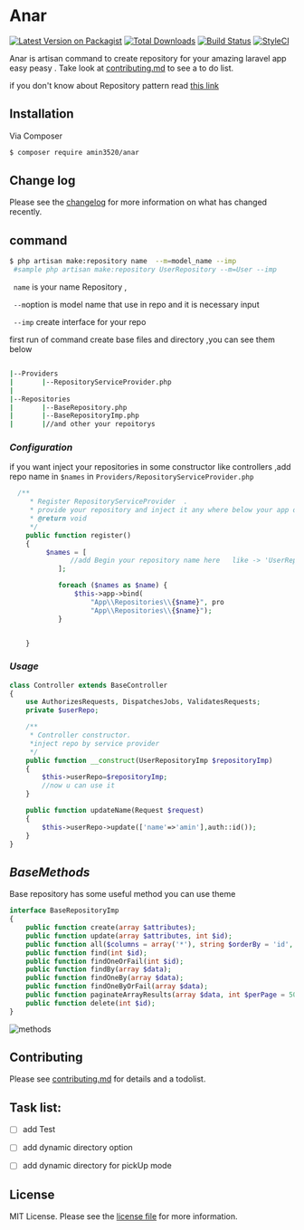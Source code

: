 # Anar

[![Latest Version on Packagist][ico-version]][link-packagist]
[![Total Downloads][ico-downloads]][link-downloads]
[![Build Status][ico-travis]][link-travis]
[![StyleCI][ico-styleci]][link-styleci]

Anar is artisan command to create  repository for your amazing laravel app easy peasy . Take look at [contributing.md](contributing.md) to see a to do list.

if you don't know about Repository pattern read [this link](https://medium.com/employbl/use-the-repository-design-pattern-in-a-laravel-application-13f0b46a3dce)

## Installation

Via Composer

``` bash
$ composer require amin3520/anar
```


## Change log

Please see the [changelog](changelog.md) for more information on what has changed recently.

## command

``` bash
$ php artisan make:repository name  --m=model_name --imp 
 #sample php artisan make:repository UserRepository --m=User --imp
```
```  name ``` is your name Repository ,

```  --m ```option is  model name that use in repo and it is necessary input

```  --imp ``` create interface for your repo


first run of command create base files and directory ,you can see them below

``` bash

|--Providers
|       |--RepositoryServiceProvider.php
|
|--Repositories
|       |--BaseRepository.php
|       |--BaseRepositoryImp.php
|       |//and other your repoitorys
```


### _Configuration_

if you want inject your repositories in some constructor like controllers ,add repo name 
in ```$names``` in ```Providers/RepositoryServiceProvider.php```

```php
  /**
     * Register RepositoryServiceProvider  .
     * provide your repository and inject it any where below your app directoy, like in to your controller's app if you want to use it
     * @return void
     */
    public function register()
    {
         $names = [
               //add Begin your repository name here   like -> 'UserRepository',
            ];

            foreach ($names as $name) {
                $this->app->bind(
                    "App\\Repositories\\{$name}", pro
                    "App\\Repositories\\{$name}");
            }


    }
```

### _Usage_

```php
class Controller extends BaseController
{
    use AuthorizesRequests, DispatchesJobs, ValidatesRequests;
    private $userRepo;

    /**
     * Controller constructor.
     *inject repo by service provider
     */
    public function __construct(UserRepositoryImp $repositoryImp)
    {
        $this->userRepo=$repositoryImp;
        //now u can use it
    }

    public function updateName(Request $request)
    {
        $this->userRepo->update(['name'=>'amin'],auth::id());
    }
}
```


## _BaseMethods_

Base repository has some useful method you can use theme
```php
interface BaseRepositoryImp
{
    public function create(array $attributes);
    public function update(array $attributes, int $id);
    public function all($columns = array('*'), string $orderBy = 'id', string $sortBy = 'desc');
    public function find(int $id);
    public function findOneOrFail(int $id);
    public function findBy(array $data);
    public function findOneBy(array $data);
    public function findOneByOrFail(array $data);
    public function paginateArrayResults(array $data, int $perPage = 50);
    public function delete(int $id);
}
```
![methods][methods]


## Contributing

Please see [contributing.md](contributing.md) for details and a todolist.


## Task list:

- [ ] add Test 
- [ ] add dynamic directory option 
- [ ] add dynamic directory for pickUp mode




## License

MIT License. Please see the [license file](license.md) for more information.

[ico-version]: https://img.shields.io/packagist/v/amin3520/anar.svg?style=flat-square
[ico-downloads]: https://img.shields.io/packagist/dt/amin3520/anar.svg?style=flat-square
[ico-travis]: https://img.shields.io/travis/amin3520/anar/master.svg?style=flat-square
[ico-styleci]: https://styleci.io/repos/12345678/shield

[link-packagist]: https://packagist.org/packages/amin3520/anar
[link-downloads]: https://packagist.org/packages/amin3520/anar
[link-travis]: https://travis-ci.org/amin3520/anar
[link-styleci]: https://styleci.io/repos/12345678
[link-author]: https://github.com/amin3520
[link-contributors]: ../../contributors]
[methods]:http://s9.picofile.com/file/8347045218/explain_1.jpg

